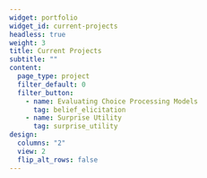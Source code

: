 ```yaml
---
widget: portfolio
widget_id: current-projects
headless: true
weight: 3
title: Current Projects
subtitle: ""
content:
  page_type: project
  filter_default: 0
  filter_button:
    - name: Evaluating Choice Processing Models
      tag: belief_elicitation
    - name: Surprise Utility
      tag: surprise_utility
design:
  columns: "2"
  view: 2
  flip_alt_rows: false
---
```

